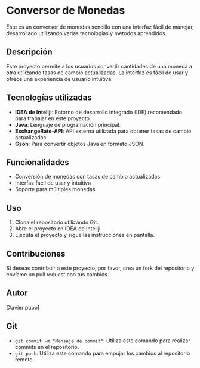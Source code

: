 # Conversor de Monedas

Este es un conversor de monedas sencillo con una interfaz fácil de manejar, desarrollado utilizando varias tecnologías y métodos aprendidos.

## Descripción

Este proyecto permite a los usuarios convertir cantidades de una moneda a otra utilizando tasas de cambio actualizadas. La interfaz es fácil de usar y ofrece una experiencia de usuario intuitiva.

## Tecnologías utilizadas

*   **IDEA de Inteliji**: Entorno de desarrollo integrado (IDE) recomendado para trabajar en este proyecto.
*   **Java**: Lenguaje de programación principal.
*   **ExchangeRate-API**: API externa utilizada para obtener tasas de cambio actualizadas.
*   **Gson**: Para convertir objetos Java en formato JSON.

## Funcionalidades

*   Conversión de monedas con tasas de cambio actualizadas
*   Interfaz fácil de usar y intuitiva
*   Soporte para múltiples monedas

## Uso

1.  Clona el repositorio utilizando Git.
2.  Abre el proyecto en IDEA de Inteliji.
3.  Ejecuta el proyecto y sigue las instrucciones en pantalla.

## Contribuciones

Si deseas contribuir a este proyecto, por favor, crea un fork del repositorio y envíame un pull request con tus cambios.

## Autor

[Xavier pupo]


## Git

*   `git commit -m "Mensaje de commit"`: Utiliza este comando para realizar commits en el repositorio.
*   `git push`: Utiliza este comando para empujar los cambios al repositorio remoto.

